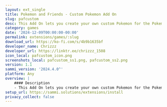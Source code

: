 ```yaml
---
layout: ext_single
title: Pokemon and Friends - Custom Pokemon Add On
slug: pafcustom
desc: This Add On lets you create your own custom Pokemon for the Pokemon and Friends Mod
category: games
date: '2024-12-09T00:00:00-00:00'
permalink: extensions/games/:slug
download_url: https://ko-fi.com/s/4b9b1635bf
developer_name: Chrizzz
developer_url: https://linktr.ee/chrizzz_1508
icon_local: pafcustom_icon.png
screenshots_local: pafcustom_ss1.png, pafcustom_ss2.png
version: 1.1
sammi_version: '2024.4.0^'
platform: Any
overview: |
    #### Description
    - This Add On lets you create your own custom Pokemon for the Pokemon and Friends Mod
setup_url: https://sammi.solutions/extensions/install
privacy_collect: false
---
```

